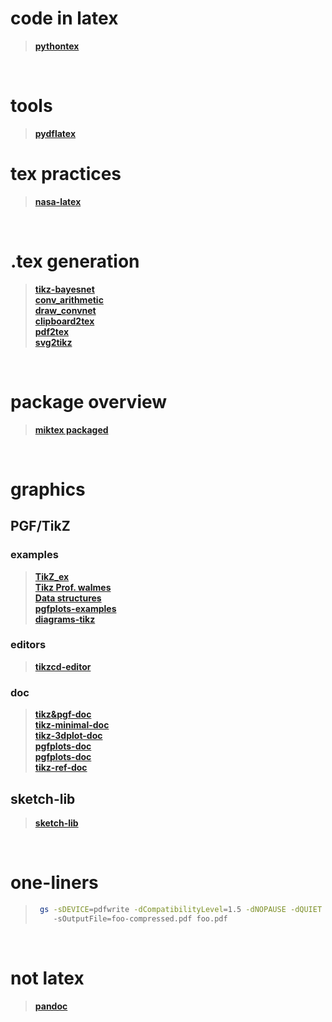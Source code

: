 
# code in latex
> **[pythontex](https://github.com/gpoore/pythontex)**     


<br/>


# tools
> **[pydflatex](https://github.com/olivierverdier/pydflatex)**



# tex practices
> **[nasa-latex](https://github.com/nasa/nasa-latex-docs)**      
<br/>

# .tex generation
> **[tikz-bayesnet](https://github.com/jluttine/tikz-bayesnet)**   
> **[conv_arithmetic](https://github.com/vdumoulin/conv_arithmetic)**   
> **[draw_convnet](https://github.com/gwding/draw_convnet)**   
> **[clipboard2tex](https://mathpix.com/)**   
> **[pdf2tex](https://www.abisource.com/)**   
> **[svg2tikz](https://github.com/kjellmf/svg2tikz)**   

<br/>

# package overview
> **[miktex packaged](https://miktex.org/pkg/az)**   

<br/>


# graphics
## PGF/TikZ
### examples 
> **[TikZ_ex](https://github.com/PetarV-/TikZ)**   
> **[Tikz Prof. walmes](http://www.leg.ufpr.br/~walmes/tikz/)**   
> **[Data structures ](https://atc1.aut.uah.es/~david/notes/2017/03/datastructures-in-tikz/)**   
> **[pgfplots-examples](http://pgfplots.sourceforge.net/gallery.html)**   
> **[diagrams-tikz](https://wiki.physik.uzh.ch/cms/latex:tikz)**   

### editors
> **[tikzcd-editor](https://github.com/yishn/tikzcd-editor)**   
### doc
> **[tikz&pgf-doc](http://ctan.uib.no/graphics/pgf/base/doc/pgfmanual.pdf)**   
> **[tikz-minimal-doc](http://ctan.uib.no/graphics/pgf/contrib/tikz-3dplot/tikz-3dplot_documentation.pdf)**   
> **[tikz-3dplot-doc](http://ctan.uib.no/graphics/pgf/contrib/tikz-3dplot/tikz-3dplot_documentation.pdf)**   
> **[pgfplots-doc](http://pgfplots.sourceforge.net/gallery.html)**   
> **[pgfplots-doc](http://pgfplots.sourceforge.net/gallery.html)**   
> **[tikz-ref-doc](docs/c_tikzref.pdf)**   



## sketch-lib
> **[sketch-lib](http://alexdu.github.io/sketch-lib/)**   



<br/>

# one-liners

>   ```sh
>    gs -sDEVICE=pdfwrite -dCompatibilityLevel=1.5 -dNOPAUSE -dQUIET -dBATCH 
>       -sOutputFile=foo-compressed.pdf foo.pdf
>   ```


<br/>

# not latex

> **[pandoc](https://github.com/jgm/pandoc)**   

